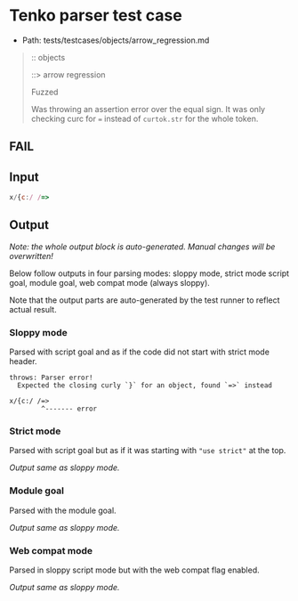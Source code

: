 # Tenko parser test case

- Path: tests/testcases/objects/arrow_regression.md

> :: objects
>
> ::> arrow regression
>
> Fuzzed
>
> Was throwing an assertion error over the equal sign. It was only checking curc for `=` instead of `curtok.str` for the whole token.

## FAIL

## Input

`````js
x/{c:/ /=>
`````

## Output

_Note: the whole output block is auto-generated. Manual changes will be overwritten!_

Below follow outputs in four parsing modes: sloppy mode, strict mode script goal, module goal, web compat mode (always sloppy).

Note that the output parts are auto-generated by the test runner to reflect actual result.

### Sloppy mode

Parsed with script goal and as if the code did not start with strict mode header.

`````
throws: Parser error!
  Expected the closing curly `}` for an object, found `=>` instead

x/{c:/ /=>
        ^------- error
`````

### Strict mode

Parsed with script goal but as if it was starting with `"use strict"` at the top.

_Output same as sloppy mode._

### Module goal

Parsed with the module goal.

_Output same as sloppy mode._

### Web compat mode

Parsed in sloppy script mode but with the web compat flag enabled.

_Output same as sloppy mode._
